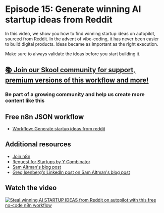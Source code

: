 # Episode 15: Generate winning AI startup ideas from Reddit

In this video, we show you how to find winning startup ideas on autopilot, sourced from Reddit. In the advent of vibe-coding, it has never been easier to build digital products. Ideas became as important as the right execution.

Make sure to always validate the ideas before you start building it.

## [📚 Join our Skool community for support, premium versions of this workflow and more!](https://www.skool.com/ai-agents-az/about)

### Be part of a growing community and help us create more content like this

## Free n8n JSON workflow

- [Workflow: Generate startup ideas from reddit](startup_ideas_from_reddit.json)

## Additional resources

- [Join n8n](https://n8n.partnerlinks.io/fenoo5ekqs1g)
- [Request for Startups by Y Combinator](https://www.ycombinator.com/rfs)
- [Sam Altman's blog post](https://blog.samaltman.com/the-gentle-singularity)
- [Greg Isenberg's LinkedIn post on Sam Altman's blog post](https://www.linkedin.com/posts/gisenberg_sam-altman-just-dropped-a-blog-post-on-why-activity-7338535482500296706-6Juo)

## Watch the video

[![Steal winning AI STARTUP IDEAS from Reddit on autopilot with this free no-code n8n workflow](https://img.youtube.com/vi/2dmjHP_bivg/0.jpg)](https://www.youtube.com/watch?v=2dmjHP_bivg)
